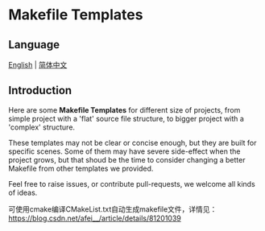 # Makefile Templates

## Language

[English](./Readme.md) | [简体中文](./Readme-cn.md)

## Introduction

Here are some **Makefile Templates** for different size of projects, from simple project with a 'flat' source file structure, to bigger project with a 'complex' structure.

These templates may not be clear or concise enough, but they are built for specific scenes. Some of them may have severe side-effect when the project grows, but that shoud be the time to consider changing a better Makefile from other templates we provided.

Feel free to raise issues, or contribute pull-requests, we welcome all kinds of ideas.



可使用cmake编译CMakeList.txt自动生成makefile文件，详情见：https://blog.csdn.net/afei__/article/details/81201039

